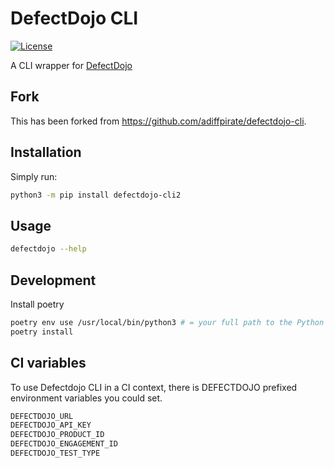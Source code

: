 # DefectDojo CLI

[![License](https://img.shields.io/badge/license-MIT-_red.svg)](https://opensource.org/licenses/MIT)

A CLI wrapper for [DefectDojo](https://github.com/DefectDojo/django-DefectDojo)

## Fork

This has been forked from <https://github.com/adiffpirate/defectdojo-cli>.

## Installation

Simply run:

```sh
python3 -m pip install defectdojo-cli2
```

## Usage

```sh
defectdojo --help
```

## Development

Install poetry

```sh
poetry env use /usr/local/bin/python3 # = your full path to the Python executable.
poetry install

```

## CI variables

To use Defectdojo CLI in a CI context, there is DEFECTDOJO prefixed environment variables you could set.

```sh
DEFECTDOJO_URL
DEFECTDOJO_API_KEY
DEFECTDOJO_PRODUCT_ID
DEFECTDOJO_ENGAGEMENT_ID
DEFECTDOJO_TEST_TYPE
```
